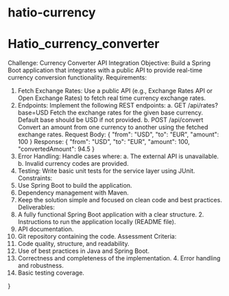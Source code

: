 # hatio-currency
# Hatio_currency_converter
Challenge: Currency Converter API Integration 
Objective: 
Build a Spring Boot application that integrates with a public API to provide real-time  currency conversion functionality. 
Requirements: 
1. Fetch Exchange Rates: 
Use a public API (e.g., Exchange Rates API or Open Exchange Rates) to fetch real time currency exchange rates. 
2. Endpoints: 
Implement the following REST endpoints: 
a. GET /api/rates?base=USD 
Fetch the exchange rates for the given base currency. Default base should  be USD if not provided. 
b. POST /api/convert 
Convert an amount from one currency to another using the fetched  exchange rates. 
Request Body: 
{ 
 "from": "USD", 
"to": "EUR", 
 "amount": 100 
}
Response: 
{ 
 "from": "USD", 
 "to": "EUR", 
 "amount": 100, 
 "convertedAmount": 94.5 
} 
3. Error Handling: 
Handle cases where: 
a. The external API is unavailable. 
b. Invalid currency codes are provided. 
4. Testing: 
Write basic unit tests for the service layer using JUnit. 
Constraints: 
1. Use Spring Boot to build the application. 
2. Dependency management with Maven. 
3. Keep the solution simple and focused on clean code and best practices. 
Deliverables: 
1. A fully functional Spring Boot application with a clear structure. 2. Instructions to run the application locally (README file). 
3. API documentation. 
4. Git repository containing the code. 
Assessment Criteria: 
1. Code quality, structure, and readability. 
2. Use of best practices in Java and Spring Boot.
3. Correctness and completeness of the implementation. 4. Error handling and robustness. 
5. Basic testing coverage.

}
